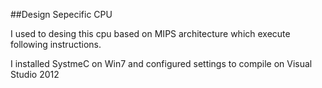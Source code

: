 ##Design Sepecific CPU 

I used to desing this cpu based on MIPS architecture which execute following instructions.

I installed SystmeC on Win7 and configured settings to compile on Visual Studio 2012